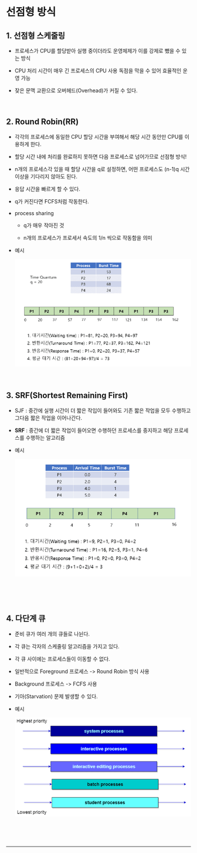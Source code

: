 # 선점형 방식

## 1. 선점형 스케줄링
- 프로세스가 CPU를 할당받아 실행 중이더라도 운영체제가 이를 강제로 뺐을 수 있는 방식<br>

- CPU 처리 시간이 매우 긴 프로세스의 CPU 사용 독점을 막을 수 있어 효율적인 운영 가능
- 잦은 문맥 교환으로 오버헤드(Overhead)가 커질 수 있다.
<br><br><br>

## 2. Round Robin(RR)
- 각각의 프로세스에 동일한 CPU 할당 시간을 부여해서 해당 시간 동안만 CPU를 이용하게 한다.<br>

- 할당 시간 내에 처리를 완료하지 못하면 다음 프로세스로 넘어가므로 선점형 방식!
- n개의 프로세스각 있을 때 할당 시간을 q로 설정하면, 어떤 프로세스도 (n-1)q 시간 이상을 기다리지 않아도 된다.
- 응답 시간을 빠르게 할 수 있다.
- q가 커진다면 FCFS처럼 작동한다.
- process sharing
  - q가 매우 작아진 것<br>

  - n개의 프로세스가 프로세서 속도의 1/n 씩으로 작동함을 의미
- 예시

  ![round robin](../../img/round%20robin.png)
<br><br><br>

## 3. SRF(Shortest Remaining First)
- SJF : 중간에 실행 시간이 더 짧은 작입이 들어와도 기존 짧은 작업을 모두 수행하고 그다음 짧은 작업을 이어나간다.<br>

- **SRF** : 중간에 더 짧은 작업이 들어오면 수행하던 프로세스를 중지하고 해당 프로세스를 수행하는 알고리즘
- 예시

  ![SRF](../../img/SRF.png)

<br><br><br>

## 4. 다단계 큐
- 준비 큐가 여러 개의 큐들로 나뉜다.
- 각 큐는 각자의 스케줄링 알고리즘을 가지고 있다.
- 각 큐 사이에는 프로세스들이 이동할 수 없다.
- 일반적으로 Foreground 프로세스 -> Round Robin 방식 사용
- Background 프로세스 -> FCFS 사용
- 기아(Starvation) 문제 발생할 수 있다.
- 예시

  ![Multilevel Queue](../../img/multilevel_queue.png)

<br><br><br>

---

